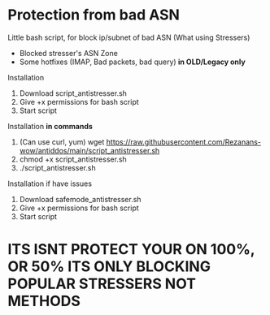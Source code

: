 # Protection from bad ASN
Little bash script, for block ip/subnet of bad ASN (What using Stressers)

* Blocked stresser's ASN Zone
* Some hotfixes (IMAP, Bad packets, bad query) <b>in OLD/Legacy only</b>

Installation
1. Download script_antistresser.sh 
2. Give +x permissions for bash script
3. Start script

Installation <b>in commands</b>
1. (Can use curl, yum) wget https://raw.githubusercontent.com/Rezanans-wow/antiddos/main/script_antistresser.sh
2. chmod +x script_antistresser.sh
3. ./script_antistresser.sh

Installation if have issues
1. Download safemode_antistresser.sh
2. Give +x permissions for bash script
3. Start script

<h1>ITS ISNT PROTECT YOUR ON 100%, OR 50% ITS ONLY BLOCKING POPULAR STRESSERS NOT METHODS</h1>
